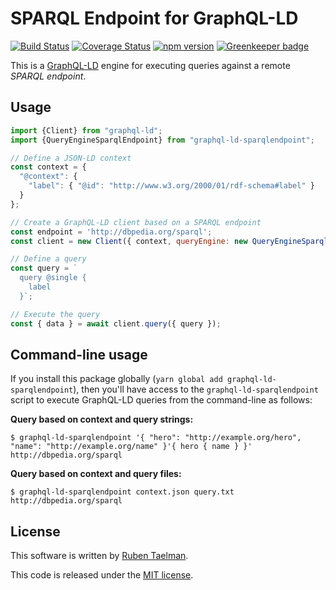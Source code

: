 # SPARQL Endpoint for GraphQL-LD

[![Build Status](https://travis-ci.org/rubensworks/graphql-ld-sparqlendpoint.js.svg?branch=master)](https://travis-ci.org/rubensworks/graphql-ld-sparqlendpoint.js)
[![Coverage Status](https://coveralls.io/repos/github/rubensworks/graphql-ld-sparqlendpoint.js/badge.svg?branch=master)](https://coveralls.io/github/rubensworks/graphql-ld-sparqlendpoint.js?branch=master)
[![npm version](https://badge.fury.io/js/graphql-ld-sparqlendpoint.svg)](https://www.npmjs.com/package/graphql-ld-sparqlendpoint) [![Greenkeeper badge](https://badges.greenkeeper.io/rubensworks/graphql-ld-sparqlendpoint.js.svg)](https://greenkeeper.io/)

This is a [GraphQL-LD](https://github.com/rubensworks/graphql-ld.js) engine for executing queries against a remote _SPARQL endpoint_.

## Usage

```javascript
import {Client} from "graphql-ld";
import {QueryEngineSparqlEndpoint} from "graphql-ld-sparqlendpoint";

// Define a JSON-LD context
const context = {
  "@context": {
    "label": { "@id": "http://www.w3.org/2000/01/rdf-schema#label" }
  }
};

// Create a GraphQL-LD client based on a SPARQL endpoint
const endpoint = 'http://dbpedia.org/sparql';
const client = new Client({ context, queryEngine: new QueryEngineSparqlEndpoint(endpoint) });

// Define a query
const query = `
  query @single {
    label
  }`;

// Execute the query
const { data } = await client.query({ query });
```

## Command-line usage

If you install this package globally (`yarn global add graphql-ld-sparqlendpoint`),
then you'll have access to the `graphql-ld-sparqlendpoint` script to execute GraphQL-LD queries from the command-line as follows:

**Query based on context and query strings:**

```
$ graphql-ld-sparqlendpoint '{ "hero": "http://example.org/hero", "name": "http://example.org/name" }'{ hero { name } }' http://dbpedia.org/sparql
```

**Query based on context and query files:**

```
$ graphql-ld-sparqlendpoint context.json query.txt http://dbpedia.org/sparql
```

## License
This software is written by [Ruben Taelman](http://rubensworks.net/).

This code is released under the [MIT license](http://opensource.org/licenses/MIT).
